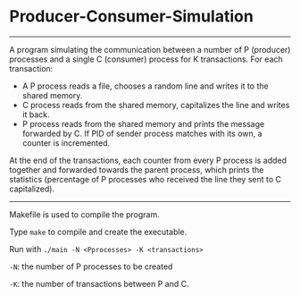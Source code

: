 # Producer-Consumer-Simulation
- - -
A program simulating the communication between a number of P (producer) processes and a single C (consumer) process for K transactions. For each transaction:

* A P process reads a file, chooses a random line and writes it to the shared memory. 
* C process reads from the shared memory, capitalizes the line and writes it back. 
* P process reads from the shared memory and prints the message forwarded by C. If PID of sender process matches with its own, a counter is incremented.

At the end of the transactions, each counter from every P process is added together and forwarded towards the parent process, which prints the statistics (percentage of P processes who received the line they sent to C capitalized).
- - -
Makefile is used to compile the program.

Type `make` to compile and create the executable.

Run with `./main -N <Pprocesses> -K <transactions>`

`-N`: the number of P processes to be created

`-K`: the number of transactions between P and C.
